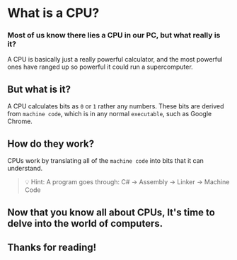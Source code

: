 # What is a CPU?
### Most of us know there lies a CPU in our PC, but what really is it?
A CPU is basically just a really powerful calculator, and the most powerful ones have ranged up so powerful it could run a supercomputer.
## But what is it?
A CPU calculates bits as `0` or `1` rather any numbers. These bits are derived from `machine code`, which is in any normal `executable`, such as Google Chrome.
## How do they work?
CPUs work by translating all of the `machine code` into bits that it can understand.
> 💡 Hint: A program goes through: C# -> Assembly -> Linker -> Machine Code
## Now that you know all about CPUs, It's time to delve into the world of computers. 
## Thanks for reading!
